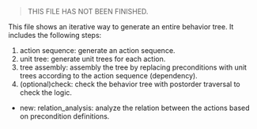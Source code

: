 > THIS FILE HAS NOT BEEN FINISHED.

This file shows an iterative way to generate an entire behavior tree. It includes the following steps:

1. action sequence: generate an action sequence.
2. unit tree: generate unit trees for each action.
3. tree assembly: assembly the tree by replacing preconditions with unit trees according to the action sequence (dependency).
4. (optional)check: check the behavior tree with postorder traversal to check the logic. 


+ new: relation_analysis: analyze the relation between the actions based on precondition definitions.